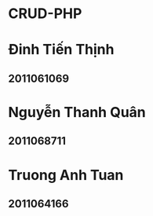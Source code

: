 # CRUD-PHP
<h1>Đinh Tiến Thịnh </h1>
<h2> 2011061069</h2>
<h1>Nguyễn Thanh Quân </h1>
<h2>2011068711</h2>
<h1>Truong Anh Tuan </h1>
<h2>2011064166</h2>

